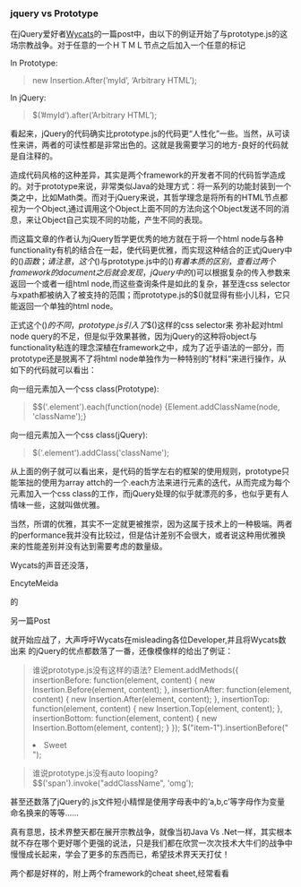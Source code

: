 ### jquery  vs Prototype

在jQuery爱好者[Wycats](http://www.yehudakatz.com/)的一篇post中，由以下的例证开始了与prototype.js的这场宗教战争。对于任意的一个ＨＴＭＬ节点之后加入一个任意的标记

In Prototype:

> new Insertion.After(’myId’, ‘Arbitrary HTML’);

In jQuery: 

> $(’#myId’).after(’Arbitrary HTML’);

看起来，jQuery的代码确实比prototype.js的代码更“人性化”一些。当然，从可读性来讲，两者的可读性都是非常出色的。这就是我需要学习的地方-良好的代码就是自注释的。

造成代码风格的这种差异，其实是两个framework的开发者不同的代码哲学造成的。对于prototype来说，非常类似Java的处理方式：将一系列的功能封装到一个类之中，比如Math类。而对于jQuery来说，其哲学理念是将所有的HTML节点都视为一个Object,通过调用这个Object上面不同的方法向这个Object发送不同的消息，来让Object自己实现不同的功能，产生不同的表现。

而这篇文章的作者认为jQuery哲学更优秀的地方就在于将一个html node与各种functionality有机的结合在一起，使代码更优雅，而实现这种结合的正式jQuery中的$()函数；请注意，这个$()与prototype.js中的$()有着本质的区别，查看过两个framework的document之后就会发现，jQuery中的$()可以根据复杂的传入参数来返回一个或者一组html node,而这些查询条件是如此的复杂，甚至连css selector与xpath都被纳入了被支持的范围；而prototype.js的$()就显得有些小儿科，它只能返回一个单独的html node。

正式这个$()的不同，prototype.js引入了$$()这样的css selector来 弥补起对html node query的不足，但是似乎效果甚微，因为jQuery的这种将object与functionality粘连的理念深植在framework之中，成为了近乎语法的一部分，而prototype还是脱离不了将html node单独作为一种特别的”材料“来进行操作，从如下的代码就可以看出：

向一组元素加入一个css class(Prototype): 

> $$('.element').each(function(node) {Element.addClassName(node, 'className');}

向一组元素加入一个css class(jQuery): 

> $('.element').addClass('className');

从上面的例子就可以看出来，是代码的哲学左右的框架的使用规则，prototype只能笨拙的使用为array attch的一个.each方法来进行元素的迭代，从而完成为每个元素加入一个css class的工作，而jQuery处理的似乎就漂亮的多，也似乎更有人情味一些，这就叫做优雅。

当然，所谓的优雅，其实不一定就更被推崇，因为这属于技术上的一种极端。两者的performance我并没有比较过，但是估计差别不会很大，或者说这种用优雅换来的性能差别并没有达到需要考虑的数量级。

Wycats的声音还没落，

EncyteMeida

的

另一篇Post

就开始应战了，大声呼吁Wycats在misleading各位Developer,并且将Wycats数出来 的jQuery的优点都数落了一番，还像模像样的给出了例证：

> 谁说prototype.js没有这样的语法?
> Element.addMethods({      insertionBefore: function(element, content) { new Insertion.Before(element, content); },      insertionAfter:  function(element, content) { new Insertion.After(element, content); },      insertionTop:    function(element, content) { new Insertion.Top(element, content);  },      insertionBottom: function(element, content) { new Insertion.Bottom(element, content); }    });    $("item-1").insertionBefore("<li>Sweet</li>");

> 谁说prototype.js没有auto looping?
> $$('span').invoke("addClassName", 'omg');

甚至还数落了jQuery的.js文件短小精悍是使用字母表中的’a,b,c’等字母作为变量命名换来的等等……

真有意思，技术界整天都在展开宗教战争，就像当初Java Vs .Net一样，其实根本就不存在哪个更好哪个更强的说法，只是我们都在欣赏一次次技术大牛们的战争中慢慢成长起来，学会了更多的东西而已，希望技术界天天打仗！

两个都是好样的，附上两个framework的cheat sheet,经常看看